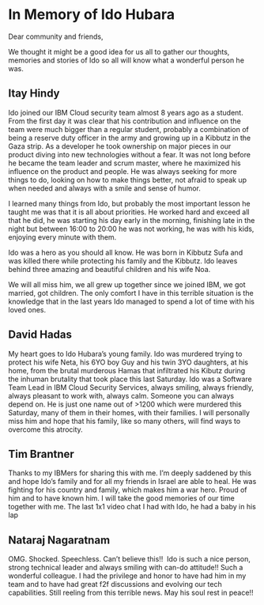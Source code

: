 # In Memory of Ido Hubara

Dear community and friends,

We thought it might be a good idea for us all to gather our thoughts, memories and stories of Ido so all will know what a wonderful person he was.

## Itay Hindy

Ido joined our IBM Cloud security team almost 8 years ago as a student. From the first day it was clear that his contribution and influence on the team were much bigger than a regular student, probably a combination of being a reserve duty officer in the army and growing up in a Kibbutz in the Gaza strip.
As a developer he took ownership on major pieces in our product diving into new technologies without a fear. It was not long before he became the team leader and scrum master, where he maximized his influence on the product and people. He was always seeking for more things to do, looking on how to make things better, not afraid to speak up when needed and always with a smile and sense of humor.

I learned many things from Ido, but probably the most important lesson he taught me was that it is all about priorities. He worked hard and exceed all that he did, he was starting his day early in the morning, finishing late in the night but between 16:00 to 20:00 he was not working, he was with his kids, enjoying every minute with them. 

Ido was a hero as you should all know. He was born in Kibbutz Sufa and was killed there while protecting his family and the Kibbutz. Ido leaves behind three amazing and beautiful children and his wife Noa.

We will all miss him, we all grew up together since we joined IBM, we got married, got children. The only comfort I have in this terrible situation is the knowledge that in the last years Ido managed to spend a lot of time with his loved ones.


## David Hadas

My heart goes to Ido Hubara’s young family.
Ido was murdered trying to protect his wife Neta, his 6YO boy Guy and his twin 3YO daughters, at his home, from the brutal murderous Hamas that infiltrated his Kibutz during the inhuman brutality that took place this last Saturday.
Ido was a Software Team Lead in IBM Cloud Security Services, always smiling, always friendly, always pleasant to work with, always calm. Someone you can always depend on.
He is just one name out of >1200 which were murdered this Saturday, many of them in their homes, with their families. I will personally miss him and hope that his family, like so many others, will find ways to overcome this atrocity.

## Tim Brantner

Thanks to my IBMers for sharing this with me. I’m deeply saddened by this and hope Ido’s family and for all my friends in Israel are able to heal. He was fighting for his country and family, which makes him a war hero. Proud of him and to have known him. I will take the good memories of our time together with me. The last 1x1 video chat I had with Ido, he had a baby in his lap 

## Nataraj Nagaratnam

OMG. Shocked. Speechless. Can’t believe this!! 
Ido is such a nice person, strong technical leader and always smiling with can-do attitude!! Such a wonderful colleague. I had the privilege and honor to have had him in my team and to have had great f2f discussions and evolving our tech capabilities. Still reeling from this terrible news. May his soul rest in peace!! 

